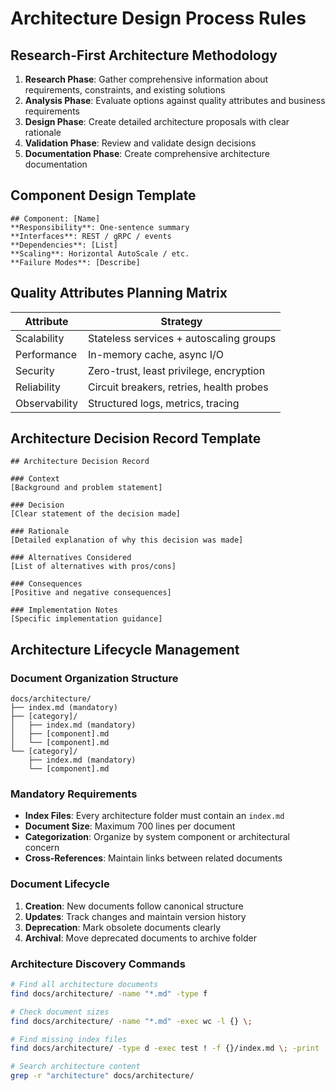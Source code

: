 # Architecture Design Process Rules

## Research-First Architecture Methodology
1. **Research Phase**: Gather comprehensive information about requirements, constraints, and existing solutions
2. **Analysis Phase**: Evaluate options against quality attributes and business requirements
3. **Design Phase**: Create detailed architecture proposals with clear rationale
4. **Validation Phase**: Review and validate design decisions
5. **Documentation Phase**: Create comprehensive architecture documentation

## Component Design Template
```
## Component: [Name]
**Responsibility**: One-sentence summary
**Interfaces**: REST / gRPC / events
**Dependencies**: [List]
**Scaling**: Horizontal AutoScale / etc.
**Failure Modes**: [Describe]
```

## Quality Attributes Planning Matrix
| Attribute   | Strategy                                  |
|-------------|-------------------------------------------|
| Scalability | Stateless services + autoscaling groups   |
| Performance | In-memory cache, async I/O                |
| Security    | Zero-trust, least privilege, encryption   |
| Reliability | Circuit breakers, retries, health probes  |
| Observability | Structured logs, metrics, tracing      |

## Architecture Decision Record Template
```
## Architecture Decision Record

### Context
[Background and problem statement]

### Decision
[Clear statement of the decision made]

### Rationale
[Detailed explanation of why this decision was made]

### Alternatives Considered
[List of alternatives with pros/cons]

### Consequences
[Positive and negative consequences]

### Implementation Notes
[Specific implementation guidance]
```

## Architecture Lifecycle Management

### Document Organization Structure
```
docs/architecture/
├── index.md (mandatory)
├── [category]/
│   ├── index.md (mandatory)
│   ├── [component].md
│   └── [component].md
└── [category]/
    ├── index.md (mandatory)
    └── [component].md
```

### Mandatory Requirements
- **Index Files**: Every architecture folder must contain an `index.md`
- **Document Size**: Maximum 700 lines per document
- **Categorization**: Organize by system component or architectural concern
- **Cross-References**: Maintain links between related documents

### Document Lifecycle
1. **Creation**: New documents follow canonical structure
2. **Updates**: Track changes and maintain version history
3. **Deprecation**: Mark obsolete documents clearly
4. **Archival**: Move deprecated documents to archive folder

### Architecture Discovery Commands
```bash
# Find all architecture documents
find docs/architecture/ -name "*.md" -type f

# Check document sizes
find docs/architecture/ -name "*.md" -exec wc -l {} \;

# Find missing index files
find docs/architecture/ -type d -exec test ! -f {}/index.md \; -print

# Search architecture content
grep -r "architecture" docs/architecture/
```
